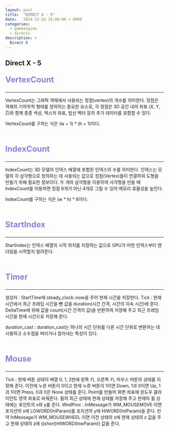 ```yaml
---
layout: post
title:  "DIRECT X - 5"
date:   2024-12-24 18:00:00 + 0900
categories:
  - gameengine
  - directx
description: >
  Direct X
---
```

## Direct X - 5

<p style = "color:#8f7cee; font-size:25px; font-weight:bold">
VertexCount
</p>

---

VertexCount는 그래픽 객체에서 사용되는 정점(vertex)의 개수를 의미한다. 정점은 객체의 기하학적 형태를 정의하는 중요한 요소로, 각 정점은 3D 공간 내의 좌표 (X, Y, Z)와 함께 종종 색상, 텍스처 좌표, 법선 벡터 등의 추가 데이터를 포함할 수 있다.

VertexCount를 구하는 식은 (w + 1) * (h + 1)이다.

<br/>

<p style = "color:#8f7cee; font-size:25px; font-weight:bold">
IndexCount
</p>

---

IndexCount는 3D 모델의 인덱스 배열에 포함된 인덱스의 수를 의미한다. 인덱스는 모델의 각 삼각형으로 정의하는 데 사용되는 값으로 정점(Vertex)들이 연결하여 도형을 만들기 위해 필요한 정보이다.
두 개의 삼각형을 이용하여 사각형을 만들 때 IndexCount를 이용하면 정점 6개가 아닌 4개로 그릴 수 있어 메모리 효율성을 높인다.

IndexCount를 구하는 식은 (w * h) * 6이다.

<br/>

<p style = "color:#8f7cee; font-size:25px; font-weight:bold">
StartIndex 
</p>

---

StartIndex는 인덱스 배열의 시작 위치를 지정하는 값으로 GPU가 어떤 인덱스부터 렌더링을 시작할지 알려준다.

<br/>

<p style = "color:#8f7cee; font-size:25px; font-weight:bold">
Timer 
</p>

---

생성자 : StartTime에 steady_clock::now을 주어 현재 시간을 저장한다.
Tick : 현재 시간에서 최근 프레임 시간을 뺀 값을 duration(시간 간격, 시간의 지속 시간)에 준다. DeltaTime에 위에 값을 count(시간 간격의 값)을 반환하여 저장해 주고 최근 프레임 시간을 현재 시간으로 저장해 준다.

duration_cast : duration_cast는 하나의 시간 단위를 다른 시간 단위로 변환하는 데 사용하고 소수점을 버리거나 잘라내는 특성이 있다.

<br/>

<p style = "color:#8f7cee; font-size:25px; font-weight:bold">
Mouse 
</p>

---

Tick : 현재 버튼 상태의 배열 0, 1, 2번에 왼쪽 키, 오른쪽 키, 마우스 버튼의 상태를 지정해 준다. 이전에 누른 버튼이 0이고 현재 누른 버튼이 1이면 Down, 1과 0이면 Up, 1과 1이면 Press, 0과 0은 None 상태를 준다. Point를 만들어 화면 좌표에 윈도우 클라이언트 영역 좌표로 바꿔준다. 휠의 최근 상태에 현재 상태를 저장해 주고 현재의 휠 상태에는 포인트의 x와 y를 준다. 
WndProc : InMessage가 WM_MOUSEMOVE 이면 포지션의 x에 LOWORD(InlParam)를 포지션의 y에 HIWORD(InlParam)을 준다. 만약 InMessage가 WM_MOUSEWHEEL 이면 이전 상태의 z에 현재 상태의 z 값을 주고 현재 상태의 z에 ((short)HIWORD(InwParam)) 값을 준다. 